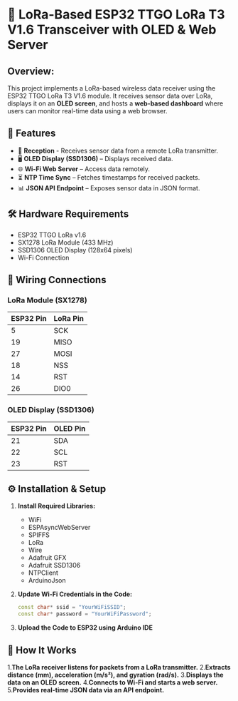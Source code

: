# 🚀 LoRa-Based ESP32 TTGO LoRa T3 V1.6 Transceiver with OLED & Web Server  

## Overview:
This project implements a LoRa-based wireless data receiver using the ESP32 TTGO LoRa T3 V1.6 module. It receives sensor data over LoRa, displays it on an **OLED screen**, and hosts a **web-based dashboard** where users can monitor real-time data using a web browser.

## 📌 Features  
- 📡 **Reception** - Receives sensor data from a remote LoRa transmitter.  
- 🖥️ **OLED Display (SSD1306)** – Displays received data.  
- 🌐 **Wi-Fi Web Server** – Access data remotely.  
- ⏳ **NTP Time Sync** – Fetches timestamps for received packets.  
- 📊 **JSON API Endpoint** – Exposes sensor data in JSON format.  

## 🛠️ Hardware Requirements  
- ESP32 TTGO LoRa v1.6
- SX1278 LoRa Module (433 MHz)
- SSD1306 OLED Display (128x64 pixels)
- Wi-Fi Connection  

## 🔌 Wiring Connections  
### LoRa Module (SX1278)  
| **ESP32 Pin** | **LoRa Pin** |  
|--------------|------------|  
| 5  | SCK  |  
| 19 | MISO |  
| 27 | MOSI |  
| 18 | NSS  |  
| 14 | RST  |  
| 26 | DIO0 |  

### OLED Display (SSD1306)  
| **ESP32 Pin** | **OLED Pin** |  
|--------------|------------|  
| 21 | SDA  |  
| 22 | SCL  |  
| 23 | RST  |  

## ⚙️ Installation & Setup  
1. **Install Required Libraries:**  
   - WiFi  
   - ESPAsyncWebServer  
   - SPIFFS  
   - LoRa  
   - Wire  
   - Adafruit GFX  
   - Adafruit SSD1306  
   - NTPClient  
   - ArduinoJson  

2. **Update Wi-Fi Credentials in the Code:**  
   ```cpp
   const char* ssid = "YourWiFiSSID";
   const char* password = "YourWiFiPassword";

3. **Upload the Code to ESP32 using Arduino IDE**
## 📡 How It Works
1.**The LoRa receiver listens for packets from a LoRa transmitter.**
2.**Extracts distance (mm), acceleration (m/s²), and gyration (rad/s).**
3.**Displays the data on an OLED screen.**
4.**Connects to Wi-Fi and starts a web server.**
5.**Provides real-time JSON data via an API endpoint.**

